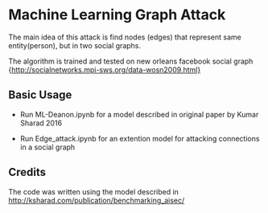 # Machine Learning Graph Attack

The main idea of this attack is find nodes (edges) that represent same entity(person), but in two social graphs. 

The algorithm is trained and tested on new orleans facebook social graph {http://socialnetworks.mpi-sws.org/data-wosn2009.html}

## Basic Usage

* Run ML-Deanon.ipynb for a model described in original paper by Kumar Sharad 2016

* Run Edge_attack.ipynb for an extention model for attacking connections in a social graph

## Credits

The code was written using the model described in  http://ksharad.com/publication/benchmarking_aisec/ 


